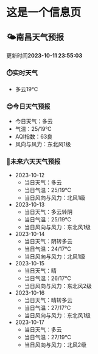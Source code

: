 # 这是一个信息页 
## 🌤️**南昌**天气预报
更新时间**2023-10-11 23:55:03**
### ⏱️实时天气
- 多云19℃
### 😊今日天气预报
- 今日天气：多云
- 气温：25/19℃
- AQI指数：63良
- 风向与风力：东北风1级
### 🤩未来六天天气预报
- 2023-10-12
  - 当日天气：多云
  - 当日气温：25/19℃
  - 当日风向与风力：北风1级
- 2023-10-13
  - 当日天气：多云转阴
  - 当日气温：25/19℃
  - 当日风向与风力：东北风1级
- 2023-10-14
  - 当日天气：阴转多云
  - 当日气温：24/17℃
  - 当日风向与风力：北风1级
- 2023-10-15
  - 当日天气：晴
  - 当日气温：26/17℃
  - 当日风向与风力：东北风2级
- 2023-10-16
  - 当日天气：晴转多云
  - 当日气温：27/17℃
  - 当日风向与风力：东北风1级
- 2023-10-17
  - 当日天气：多云
  - 当日气温：27/19℃
  - 当日风向与风力：北风2级

